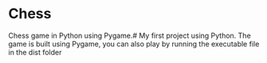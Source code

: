 # Chess
Chess game in Python using Pygame.#
My first project using Python.
The game is built using Pygame, you can also play by running the executable file in the dist folder
